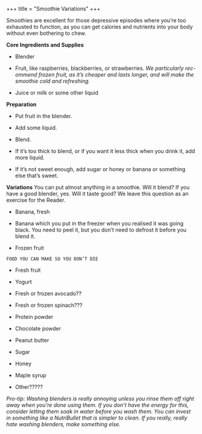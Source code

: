 +++
title = "Smoothie Variations"
+++

Smoothies are excellent for those depressive episodes where you’re too
exhausted to function, as you can get calories and nutrients into your body
without even bothering to chew.

**Core Ingredients and Supplies**
- Blender

- Fruit, like raspberries, blackberries, or strawberries. _We particularly rec-
ommend frozen fruit, as it’s cheaper and lasts longer, and will make the smoothie
cold and refreshing._

- Juice or milk or some other liquid

**Preparation**
- Put fruit in the blender.

- Add some liquid.

- Blend.

- If it’s too thick to blend, or if you want it less thick when you drink it,
add more liquid.

- If it’s not sweet enough, add sugar or honey or banana or something else
that’s sweet.

**Variations**
You can put almost anything in a smoothie. Will it blend? If you have a good
blender, yes. Will it taste good? We leave this question as an exercise for the
Reader.

- Banana, fresh

- Banana which you put in the freezer when you realised it was going
black. You need to peel it, but you don’t need to defrost it before you
blend it.

- Frozen fruit


```
FOOD YOU CAN MAKE SO YOU DON’T DIE
```
- Fresh fruit

- Yogurt

- Fresh or frozen avocado??

- Fresh or frozen spinach???

- Protein powder

- Chocolate powder

- Peanut butter

- Sugar

- Honey

- Maple syrup

- Other?????

_Pro-tip: Washing blenders is really annoying unless you rinse them off right away
when you’re done using them. If you don’t have the energy for this, consider letting
them soak in water before you wash them. You can invest in something like a
NutriBullet that is simpler to clean. If you really, really hate washing blenders, make
something else._